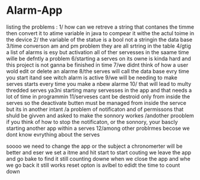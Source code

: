 # Alarm-App



listing the problems :
1/ how can we retreve a string that contanes the timme then convert it to atime variable in java to compear it withe the actul toime in the device 
2/ the variable of the statue is a bool not a stringin the data base 
3/time converson am and pm problem they are all srtring in the table 
4/gtig a list of alarms is esy but activation all of ther servesses in the saame time wille be defntly a problem 
6/starting a serves on its owne is kinda hard and this project is not ganna be finished in time 
7/we didnt think of how a user wold edit or delete an alarme 
8/the serves will call the data base evry time you start itand see witch alarm is active 
9/we will be needing to make serves starts every time you make a nbew alarme 
10/ that will lead to multy thredded serves ya3ni starting many servesses in the app and that needs a lot of time in programmin 
11/serveses cant be destroid only from inside the serves so the deactivate butten must be managed from inside the servce but its in another intant 
/a problem of notificaton and of permissons that shuld be givven and asked to make the sonnory workes 
/andother prooblem if you think of how to stop the notificaton, or the sonnory, your bascly starting another app within a serves 
12/among other problrmes becose we dont know evrything about the serves 

soooo we need to change the app or the subject 
a chronomerter will be better and eser 
we set a itme and hit start to start couting 
we leave the app and go bake to find it still counting downe when we close the app and whe we go back it still works 
reset opton is avlbel to edidt the time to count down 

